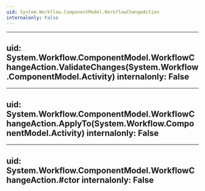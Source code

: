 ```yaml
---
uid: System.Workflow.ComponentModel.WorkflowChangeAction
internalonly: False
---
```


---
uid: System.Workflow.ComponentModel.WorkflowChangeAction.ValidateChanges(System.Workflow.ComponentModel.Activity)
internalonly: False
---

---
uid: System.Workflow.ComponentModel.WorkflowChangeAction.ApplyTo(System.Workflow.ComponentModel.Activity)
internalonly: False
---

---
uid: System.Workflow.ComponentModel.WorkflowChangeAction.#ctor
internalonly: False
---
